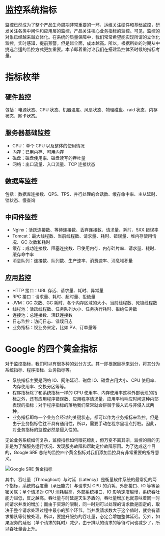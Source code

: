 # 监控系统指标

监控已然成为了整个产品生命周期非常重要的一环，运维关注硬件和基础监控，研发关注各类中间件和应用层的监控，产品关注核心业务指标的监控。可见，监控的对象已经越来越立体化。在系统的质量保障中，我们常常希望能实现所谓的立体化监控，实时感知，提前预警。但是越全面，成本越高。所以，根据所处的时期从中挑选合适的监控方式更加重要。本节即着重讨论我们在搭建监控体系时候的指标考量。

# 指标枚举

## 硬件监控

包括：电源状态、CPU 状态、机器温度、风扇状态、物理磁盘、raid 状态、内存状态、网卡状态。

## 服务器基础监控

- CPU：单个 CPU 以及整体的使用情况
- 内存：已用内存、可用内存
- 磁盘：磁盘使用率、磁盘读写的吞吐量
- 网络：出口流量、入口流量、TCP 连接状态

## 数据库监控

包括：数据库连接数、QPS、TPS、并行处理的会话数、缓存命中率、主从延时、锁状态、慢查询

## 中间件监控

- Nginx：活跃连接数、等待连接数、丢弃连接数、请求量、耗时、5XX 错误率
- Tomcat：最大线程数、当前线程数、请求量、耗时、错误量、堆内存使用情况、GC 次数和耗时
- 缓存：成功连接数、阻塞连接数、已使用内存、内存碎片率、请求量、耗时、缓存命中率
- 消息队列：连接数、队列数、生产速率、消费速率、消息堆积量

## 应用监控

- HTTP 接口：URL 存活、请求量、耗时、异常量
- RPC 接口：请求量、耗时、超时量、拒绝量
- JVM：GC 次数、GC 耗时、各个内存区域的大小、当前线程数、死锁线程数
- 线程池：活跃线程数、任务队列大小、任务执行耗时、拒绝任务数
- 连接池：总连接数、活跃连接数
- 日志监控：访问日志、错误日志
- 业务指标：视业务来定，比如 PV、订单量等

# Google 的四个黄金指标

对于监控指标，我们可以有很多种的划分方式。其一即根据目标来划分，将其分为系统指标、程序指标、业务指标等。

- 系统指标主要是网络 IO、网络延迟、磁盘 IO、磁盘占用大小、CPU 使用率、内存使用率、交换分区等等。
- 程序指标除了和系统指标一样的 CPU 使用率、内存使用率这种外部表现的指标之外，还有应用程序错误数、应用程序请求量、应用平均响应时间这种内部表现的指标；对于程序指标的落地我们常常就会徘徊于侵入式与非侵入式两种。
- 业务指标即每一个业务会经过的关键状态，都可以作为业务指标来监控。但是由于业务指标往往不具有通用性，所以，需要手动在程序里埋点打桩。因此，对业务指标的监控必然是侵入性的。

无论业务系统如何复杂，监控指标如何眼花缭乱，但万变不离其宗，监控的目的无非是为了解服务运行状况、发现服务故障和帮助定位故障原因。为了达成这个目的，Google SRE 总结的监控四个黄金指标对我们添加监控具有非常重要的指导意义。

![Google SRE 黄金指标](https://i.postimg.cc/cHS5gHMz/Google-SRE.png)

其中，吞吐量（Throughout）与时延（Latency）是衡量软件系统的最常见的两个指标，系统的吞度量（承压能力）与请求对 CPU 的消耗、外部接口、IO 等等紧密关联；单个请求对 CPU 消耗越高，外部系统接口、IO 影响速度越慢，系统吞吐能力越低，反之越高。吞吐量与时延是天生矛盾的，吞吐量增加也就意味着同一时间请求并发的增加；而由于资源的限制，同一时刻可以处理的请求数是固定的，取决于整个请求处理过程中最小的那个环节。当并发请求数大于这个值时，就会有请求排队等待被处理。所以，要提升服务的吞吐量，必定会增加整体延迟。另外，如果服务的延迟（单个请求的耗时）减少，由于排队的请求的等待时间也减少了，所以吞吐量会上升。
